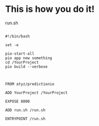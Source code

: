 # This is how you do it!

run.sh
```docker

#!/bin/bash

set -e

pio-start-all
pio app new something
cd /YourProject
pio build --verbose


```

``` docker

FROM atyz/predictionio

ADD YourProject /YourProject

EXPOSE 8000

ADD run.sh /run.sh

ENTRYPOINT /run.sh

```

